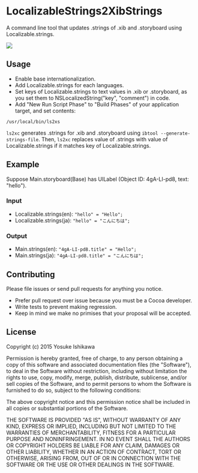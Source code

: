 # LocalizableStrings2XibStrings

A command line tool that updates .strings of .xib and .storyboard using Localizable.strings.

![](http://blog.ishkawa.org/assets/misc/ls2xs.gif)


## Usage

- Enable base internationalization.
- Add Localizable.strings for each languages.
- Set keys of Localizable.strings to text values in .xib or .storyboard, as you set them to NSLocalizedString("key", "comment") in code.
- Add "New Run Script Phase" to "Build Phases" of your application target, and set contents: 
```shell
/usr/local/bin/ls2xs
```

`ls2xc` generates .strings for .xib and .storyboard using `ibtool --generate-strings-file`.
Then, `ls2xc` replaces value of .strings with value of Localizable.strings if it matches key of Localizable.strings.


## Example

Suppose Main.storyboard(Base) has UILabel (Object ID: 4gA-LI-pd8, text: "hello").


### Input

- Localizable.strings(en): `"hello" = "Hello";`
- Localizable.strings(ja): `"hello" = "こんにちは";`


### Output

- Main.strings(en): `"4gA-LI-pd8.title" = "Hello";`
- Main.strings(ja): `"4gA-LI-pd8.title" = "こんにちは";`


## Contributing

Please file issues or send pull requests for anything you notice.

- Prefer pull request over issue because you must be a Cocoa developer.
- Write tests to prevent making regression.
- Keep in mind we make no primises that your proposal will be accepted.


## License

Copyright (c) 2015 Yosuke Ishikawa

Permission is hereby granted, free of charge, to any person obtaining a copy of this software and associated documentation files (the "Software"), to deal in the Software without restriction, including without limitation the rights to use, copy, modify, merge, publish, distribute, sublicense, and/or sell copies of the Software, and to permit persons to whom the Software is furnished to do so, subject to the following conditions:

The above copyright notice and this permission notice shall be included in all copies or substantial portions of the Software.

THE SOFTWARE IS PROVIDED "AS IS", WITHOUT WARRANTY OF ANY KIND, EXPRESS OR IMPLIED, INCLUDING BUT NOT LIMITED TO THE WARRANTIES OF MERCHANTABILITY, FITNESS FOR A PARTICULAR PURPOSE AND NONINFRINGEMENT. IN NO EVENT SHALL THE AUTHORS OR COPYRIGHT HOLDERS BE LIABLE FOR ANY CLAIM, DAMAGES OR OTHER LIABILITY, WHETHER IN AN ACTION OF CONTRACT, TORT OR OTHERWISE, ARISING FROM, OUT OF OR IN CONNECTION WITH THE SOFTWARE OR THE USE OR OTHER DEALINGS IN THE SOFTWARE.
